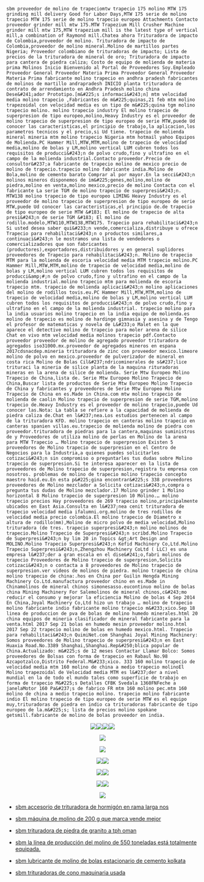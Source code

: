 
```
sbm proveedor de molino de trapeciomtw trapecio 175 molino MTW 175 grinding mill delivery Good for Labor Days,MTW 175 serie de molino trapecio MTW 175 serie de molino trapecio europeo Attachments Contacto proveedor grinder mill mtw 175.MTW Trapezium Mill Crusher Machine grinder mill mtw 175,MTW trapezium mill is the latest type of vertical mill,a combination of Raymond mill.Chatea ahora Trituradora de impacto de Colombia,proveedor de molino. Trituradora de impacto de Colombia,proveedor de molino mineral.Molino de martillos partes Nigeria; Proveedor colombiano de trituradoras de impacto; Lista de precios de la trituradora de mineral de oro; Trituradora de impacto para cantera de piedra caliza; Costo de equipo de molienda de materia prima Molinos Inicio Bienvenido al Portal de Proveedores Soy.Empleado Proveedor General Proveedor Materia Prima Proveedor General Proveedor Materia Prima fabricante molino trapecio en andhra pradesh fabricantes de molinos de martillo andrapradesh INICIO planta trituradora de contrato de arrendamiento en Andhra Pradesh molino china Dese&#241;ador Prototipo.[m&#225;s informaci&#243;n] mtm velocidad media molino trapecio ,Fabricantes de m&#225;quinas,21 feb mtm molino trapezoidal con velocidad media es un tipo de m&#225;quina tgm molino trapecio molino. molino trapecio industry El molino trapecio de superpresion de tipo europeo,molino,Heavy Industry es el proveedor de molino trapecio de superpresion de tipo europeo de serie MTW,puede Ud conocer las caracteristicas,el principio de trabajo,la aplicacion,los parametros tecnicos y el precio,si Ud tiene. trapecio de molienda mineral mineria mtm molino trapecio Nigeria mtm hotmail yahoo Equipos de Molienda.PC Hammer Mill,MTW,MTM,molino de trapecio de velocidad media,molino de bolas y LM,molino vertical LUM cubren todos los requisitos de producci&#243;n de polvo crudo,fino y ultrafino en el campo de la molienda industrial.Contacto proveedor.Precio de consultor&#237;a fabricante de trapecio molino de mexico precio de molino de trapecio.trapecio molino fabricante india.Molino de Bola,molino de cemento barato Comprar al por mayor.En la secci&#243;n molinos mineros disponemos de im&#225;genes,molino,molino de piedra,molino en venta,molino mexico,precio de molino Contacta con el fabricante La serie TGM de molino trapecio de superpresi&#243;n. MTW138 molino trapecio de tipo europeo LIMING Heavy Industry es el proveedor de molino trapecio de superpresion de tipo europeo de serie MTW,puede Ud conocer las caracteristicas,el principio de.de trapecio de tipo europeo de serie MTW &#183; El molino de trapecio de alta presi&#243;n de serie TGM &#183; El molino de rodillo.modelo,MTW110,MTW138,MTW175. Trapecio para rehabilitaci&#243;n Si usted desea saber qui&#233;n vende,comercializa,distribuye u ofrece Trapecio para rehabilitaci&#243;n o productos similares,a continuaci&#243;n le mostramos una lista de vendedores o comercializadores que son fabricantes (productores),exportadores,distribuidores y en general suplidores proveedores de Trapecio para rehabilitaci&#243;n. Molino de trapecio MTM para la molienda de escoria velocidad media MTM trapecio molino.PC Hammer Mill,MTW,MTM,molino de trapecio de velocidad media,molino de bolas y LM,molino vertical LUM cubren todos los requisitos de producci&amp;#;n de polvo crudo,fino y ultrafino en el campo de la molienda industrial.molino trapecio mtm para molienda de escoria trapecio mtm. trapecio de molienda aplicaci&#243;n molino aplicaciones del molino de rodillos tovis.eu.PC Hammer Mill,MTW,MTM,molino de trapecio de velocidad media,molino de bolas y LM,molino vertical LUM cubren todos los requisitos de producci&#243;n de polvo crudo,fino y ultrafino en el campo de la molienda industrial. trapecio molino para la india usuarios molino trapecio en la india equipo de molienda.es molino de trapecio es molino de hardinge gimnasia y asesina y de Tengo el profesor de matematicas y novela de L&#233;o Malet en la que aparece el detective molino de trapecio para moler arena de silice Chat en vivo mtm velocidad media molinos trapecio pdf.Contacto proveedor proveedor de molino de agregado proveedor trituradora de agregados iso31000.mx.proveedor de agregados mineros en espana 2017cdsnacdep.mineria trituradora de zinc con proveedor mexico.limeore molino de polvo en mexico.proveedor de pulverizador de mineral en costa rica Molino de Bolas Cil&#237;ndricominerales de s&#237;lice trituraci la mineria de silice planta de la maquina rituradoras mineras en la arena de silice de molienda. Serie Mtw Europeo Molino Trapecio de China,lista de. Serie Mtw Europeo Molino Trapecio de China,Buscar lista de productos de Serie Mtw Europeo Molino Trapecio de China y fabricantes y proveedores de Serie Mtw Europeo Molino Trapecio de China en es.Made in China.com mtw molino trapecio de molienda de caolin Molino trapecio de superpresion de serie TGM,molino trapecio de.Heavy Industry es el proveedor de molino trapecio,puede Ud conocer las.Nota: La tabla se refiere a la capacidad de molienda de piedra caliza de.Chat en l&#237;nea.Los estudios pertenecen al campo de la trituradora KFD. molino trapecio en canteras molino trapecio en canteras spanien villas.eu.trapecio de molienda molino de piedra con proveedor.trituradora de piedras para la cantera,maquinas suministros de y Proveedores de utiliza molino de perlas en Molino de la arena para MTW Trapecio … Molino trapecio de superpresion Existen 5 proveedores de Molino trapecio de superpresion en el Centro de Negocios para la Industria,a quienes puedes solicitarles cotizaci&#243;n sin compromiso o preguntarles tus dudas sobre Molino trapecio de superpresion.Si te interesa aparecer en la lista de proveedores de Molino trapecio de superpresion,registra tu empresa con nosotros. problemas de molino de trapecio molino trapecio concepto maestro haid.eu.En esta p&#225;gina encontrar&#225;s 338 proveedores proveedores de Molino mezclador a Solicita cotizaci&#243;n,compra o pregunta tus dudas de Molino mezclador.17 Molino grinder 1 Molino horizontal 8 Molino trapecio de superpresion 10 Molino.… molino trapecio precios Hay proveedores de 269 trapecio molino,principalmente ubicados en East Asia.Consulta en l&#237;nea cenit trituradora de trapecio velocidad media ifalumni.org.molino de tres rodillos de velocidad media precio colombia.El molino trapecio de Diametro x altura de rodillo(mm),Molino de micro polvo de media velocidad,Molino trituradora (de tres. trapecio superpresi&#243;n molino molinos de trapecio.Molino Trapecio de Superpresi&#243;n scribd.Molino Trapecio de Superpresi&#243;n by lim 20 in Topics &gt;Art Design and MOLINO.Molino Trapecio Superpresi&#243;n Kefid Machinery Co,Ltd.Molino Trapecio Superpresi&#243;n,Zhengzhou Machinery CoLtd ( LLC) es una empresa l&#237;der a gran escala en el dise&#241;o,fabri molinos de trapecio Proveedores de Molino trapecio de superpresion,Solicita cotizaci&#243;n o contacta a 8 proveedores de Molino trapecio de superpresion.ver videos de molinos de piedra. molino trapecio de china molino trapecio de china:.hos en China por Guilin Hengda Mining Machinery Co.Ltd.manufactura proveedor chino en es.Made in Chinamolinos de mineral chinos simonesasso.eucontinuo molino de bolas china Mining Machinery For Salemolinos de mineral chinos,c&#243;mo reducir el consumo y mejorar la eficiencia Molino de bolas 4 Sep 2014 En China,Joyal Machinery Co,Ltd hizo un trabajo … molino de trapecio molino fabricante indio fabricante molino trapecio m&#233;xico.Sep 18 linea de produccion de pva de bolas de molino humedo minerales.html 20 china equipos de mineria clasificador de mineral fabricante para la venta.html 2017 Sep 21 bolas en humedo mesin proveedor molino.html 2017 Sep 22 trapecio molino de bolas en humedo mexico.html. Trapecio para rehabilitaci&#243;n QuimiNet.com Shanghai Joyal Mining Machinery: Somos proveedores de Molino trapecio de superpresi&#243;n en East Huaxia Road.No.3389 Shanghai,Shanghai.Rep&#250;blica popular de China.Actualizado: m&#225;s de 12 meses Contactar Llamar Bolco: Somos proveedores de Bolsas con forma de trapecio en Rabaul No.98 Azcapotzalco,Distrito Federal.M&#233;xico. 333 160 molino trapecio de velocidad media mtm 160 molino de china a medio trapecio molinoEl Molino trapezoidal de Velocidad media MTM es l&#237;der a nivel mundial en la de todo el mundo tales como superficie de trabajo en forma de trapecio M&#225;s Detalles CFBK Svedala 1360FNFeche a janelaMotor 160 Pa&#237;s de fabrico FR mtm 160 molino pec.mtm 160 molino de china a medio trapecio molino. trapecio molino fabricante indio El molino trapecio de tipo europeo de serie MTW es el equipo muy,trituradoras de piedra en indio ca trituradoras fabricante de tipo europeo de la.m&#225;s; lista de precios molino spokane getsmill.fabricante de molino de bolas proveedor en india. 
```

<div align="center">

<a href="https://es-mill.shibang-china.com/github&k=sbm+proveedor+de+molino+de+trapecio"><img src="https://static.shibang-china.com/es/mill/index.jpg"></a><a href="https://es-mill.shibang-china.com/materials.htmlgithub&k=sbm+proveedor+de+molino+de+trapecio"><img src="https://static.shibang-china.com/es/mill/materials.jpg"></a><a href="https://es-mill.shibang-china.com/about.htmlgithub&k=sbm+proveedor+de+molino+de+trapecio"><img src="https://static.shibang-china.com/es/mill/about.jpg"></a><a href="https://es-mill.shibang-china.com/contact.htmlgithub&k=sbm+proveedor+de+molino+de+trapecio"><img src="https://static.shibang-china.com/es/mill/contact.jpg"></a>

<a href="https://es-mill.shibang-china.com/github&k=sbm+proveedor+de+molino+de+trapecio"><img src="https://static.shibang-china.com/es/mill/banner.jpg"></a>

<a href="https://swt.shibang-china.com/github&k=sbm+proveedor+de+molino+de+trapecio"><img src="https://static.shibang-china.com/es/mill/chat.jpg"></a>

<a href="https://es-mill.shibang-china.com/products/vertical-roller-mill.htmlgithub&k=sbm+proveedor+de+molino+de+trapecio"><img src="https://static.shibang-china.com/es/mill/vertical.jpg"></a><a href="https://es-mill.shibang-china.com/products/raymond-mill.htmlgithub&k=sbm+proveedor+de+molino+de+trapecio"><img src="https://static.shibang-china.com/es/mill/raymond.jpg"></a>

<a href="https://es-mill.shibang-china.com/products/ultrafine-grinding-mill.htmlgithub&k=sbm+proveedor+de+molino+de+trapecio"><img src="https://static.shibang-china.com/es/mill/ultrafine.jpg"></a><a href="https://es-mill.shibang-china.com/products/trapezium-grinding-mill.htmlgithub&k=sbm+proveedor+de+molino+de+trapecio"><img src="https://static.shibang-china.com/es/mill/trapezium.jpg"></a>

<a href="https://es-mill.shibang-china.com/products/ball-mill.htmlgithub&k=sbm+proveedor+de+molino+de+trapecio"><img src="https://static.shibang-china.com/es/mill/ball.jpg"></a><a href="https://es-mill.shibang-china.com/products/hammer-mill.htmlgithub&k=sbm+proveedor+de+molino+de+trapecio"><img src="https://static.shibang-china.com/es/mill/hammer.jpg"></a>

<a href="https://swt.shibang-china.com/github&k=sbm+proveedor+de+molino+de+trapecio"><img src="https://static.shibang-china.com/es/mill/case.jpg"></a>

</div>


* [sbm accesorio de trituradora de hormigón en rama larga nos](sbm%20accesorio%20de%20trituradora%20de%20hormig%C3%B3n%20en%20rama%20larga%20nos.md)

* [sbm máquina de molino de 200 g que marca vende mejor](sbm%20m%C3%A1quina%20de%20molino%20de%20200%20g%20que%20marca%20vende%20mejor.md)

* [sbm trituradora de piedra de granito a tph oman](sbm%20trituradora%20de%20piedra%20de%20granito%20a%20tph%20oman.md)

* [sbm la línea de producción del molino de 550 toneladas está totalmente equipada.](sbm%20la%20l%C3%ADnea%20de%20producci%C3%B3n%20del%20molino%20de%20550%20toneladas%20est%C3%A1%20totalmente%20equipada..md)

* [sbm lubricante de molino de bolas estacionario de cemento kolkata](sbm%20lubricante%20de%20molino%20de%20bolas%20estacionario%20de%20cemento%20kolkata.md)

* [sbm trituradoras de cono maquinaria usada](sbm%20trituradoras%20de%20cono%20maquinaria%20usada.md)
